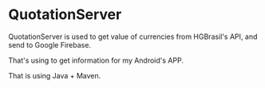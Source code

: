 # QuotationServer
QuotationServer is used to get value of currencies from HGBrasil's API, and send to Google Firebase.

That's using to get information for my Android's APP. 


That is using Java + Maven.
